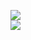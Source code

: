 [![](https://img.shields.io/badge/Made%20With-Github%20Spray-lightgrey.svg?style=for-the-badge&logo=github)](https://github.com/Annihil/github-spray#18825)  
[![](https://i.imgur.com/2DrTn0Z.gif)](https://github.com/Annihil/github-spray)